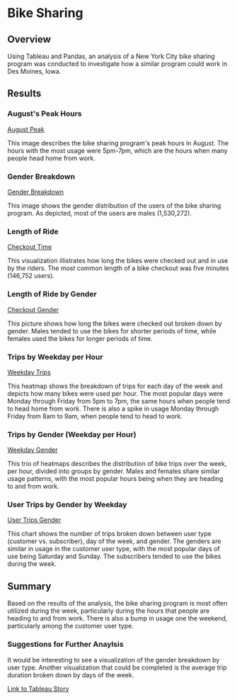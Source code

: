 # Bike Sharing
## Overview
Using Tableau and Pandas, an analysis of a New York City bike sharing program was conducted to investigate how a similar program could work in Des Moines, Iowa.
## Results
### August's Peak Hours

[August Peak](https://github.com/dkleitsch/bikesharing/blob/main/Bikesharing/August%20Peak.png)

This image describes the bike sharing program's peak hours in August.  The hours with the most usage were 5pm-7pm, which are the hours when many people head home from work.

### Gender Breakdown

[Gender Breakdown](https://github.com/dkleitsch/bikesharing/blob/main/Bikesharing/Gender%20Breakdown.png)

This image shows the gender distribution of the users of the bike sharing program.  As depicted, most of the users are males (1,530,272).

### Length of Ride

[Checkout Time](https://github.com/dkleitsch/bikesharing/blob/main/Bikesharing/Checkout%20Times.png)

This visualization illistrates how long the bikes were checked out and in use by the riders.  The most common length of a bike checkout was five minutes (146,752 users).

### Length of Ride by Gender

[Checkout Gender](https://github.com/dkleitsch/bikesharing/blob/main/Bikesharing/Checkout%20Gender.png)

This picture shows how long the bikes were checked out broken down by gender.  Males tended to use the bikes for shorter periods of time, while females used the bikes for longer periods of time.

### Trips by Weekday per Hour

[Weekday Trips](https://github.com/dkleitsch/bikesharing/blob/main/Bikesharing/Weekday%20trips.png)

This heatmap shows the breakdown of trips for each day of the week and depicts how many bikes were used per hour.  The most popular days were Monday through Friday from 5pm to 7pm, the same hours when people tend to head home from work.  There is also a spike in usage Monday through Friday from 8am to 9am, when people tend to head to work.

### Trips by Gender (Weekday per Hour)

[Weekday Gender](https://github.com/dkleitsch/bikesharing/blob/main/Bikesharing/Weekday%20gender.png)

This trio of heatmaps describes the distribution of bike trips over the week, per hour, divided into groups by gender.  Males and females share similar usage patterns, with the most popular hours being when they are heading to and from work.  

### User Trips by Gender by Weekday

[User Trips Gender](https://github.com/dkleitsch/bikesharing/blob/main/Bikesharing/User%20Trips%20Gender.png)

This chart shows the number of trips broken down between user type (customer vs. subscriber), day of the week, and gender.  The genders are similar in usage in the customer user type, with the most popular days of use being Saturday and Sunday.  The subscribers tended to use the bikes during the week.

## Summary
Based on the results of the analysis, the bike sharing program is most often utilized during the week, particularly during the hours that people are heading to and from work.  There is also a bump in usage one the weekend, particularly among the customer user type.

### Suggestions for Further Anaylsis
It would be interesting to see a visualization of the gender breakdown by user type.  Another visualization that could be completed is the average trip duration broken down by days of the week.

[Link to Tableau Story](https://public.tableau.com/app/profile/david.kleitsch/viz/Module14Challenge_16496158109540/NYCCitiBike?publish=yes)
